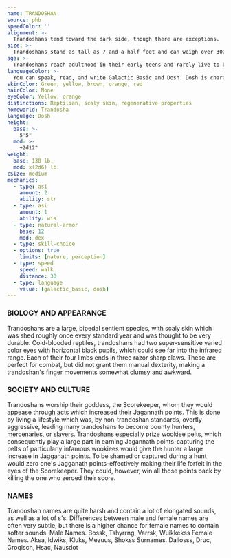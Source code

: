 ```yaml
---
name: TRANDOSHAN
source: phb
speedColor: ''
alignment: >-
  Trandoshans tend toward the dark side, though there are exceptions.
size: >-
  Trandoshans stand as tall as 7 and a half feet and can weigh over 300 lbs. Regardless of your position in that range, your size is Medium.
age: >-
  Trandoshans reach adulthood in their early teens and rarely live to be older than 70.
languageColor: >-
  You can speak, read, and write Galactic Basic and Dosh. Dosh is characterized by its harsh grunts, hisses and growls, and its written form that used alphabetic glyphs.
skinColor: Green, yellow, brown, orange, red
hairColor: None
eyeColor: Yellow, orange
distinctions: Reptilian, scaly skin, regenerative properties
homeworld: Trandosha
language: Dosh
height:
  base: >-
    5'5"
  mod: >-
    +2d12"
weight:
  base: 130 lb.
  mod: x(2d6) lb. 
cSize: medium
mechanics:
  - type: asi
    amount: 2
    ability: str
  - type: asi
    amount: 1
    ability: wis
  - type: natural-armor
    base: 12
    mod: dex
  - type: skill-choice
  - options: true
    limits: [nature, perception]
  - type: speed
    speed: walk
    distance: 30
  - type: language
    value: [galactic_basic, dosh]
---
```

### BIOLOGY AND APPEARANCE
Trandoshans are a large, bipedal sentient species, with
scaly skin which was shed roughly once every standard
year and was thought to be very durable. Cold-blooded
reptiles, trandoshans had two super-sensitive varied
color eyes with horizontal black pupils, which could see
far into the infrared range. Each of their four limbs
ends in three razor sharp claws. These are perfect for
combat, but did not grant them manual dexterity,
making a trandoshan's finger movements somewhat
clumsy and awkward.

### SOCIETY AND CULTURE
Trandoshans worship their goddess, the Scorekeeper,
whom they would appease through acts which
increased their Jagannath points. This is done by living
a lifestyle which was, by non-trandoshan standards,
overtly aggressive, leading many trandoshans to
become bounty hunters, mercenaries, or slavers.
Trandoshans especially prize wookiee pelts, which
consequently play a large part in earning Jagannath
points-capturing the pelts of particularly infamous
wookiees would give the hunter a large increase in
Jagganath points. To be shamed or captured during a
hunt would zero one's Jagganath points-effectively
making their life forfeit in the eyes of the Scorekeeper.
They could, however, win all those points back by
killing the one who zeroed their score.

### NAMES
Trandoshan names are quite harsh and contain a lot of
elongated sounds, as well as a lot of s's. Differences
between male and female names are often very subtle,
but there is a higher chance for female names to
contain softer sounds.
Male Names. Bossk, Tshyrrng, Varrsk, Wuikkekss
Female Names. Aksa, Idwiks, Kluks, Mezuus, Shokss
Surnames. Dallosss, Druc, Groqisch, Hsac, Nausdot
